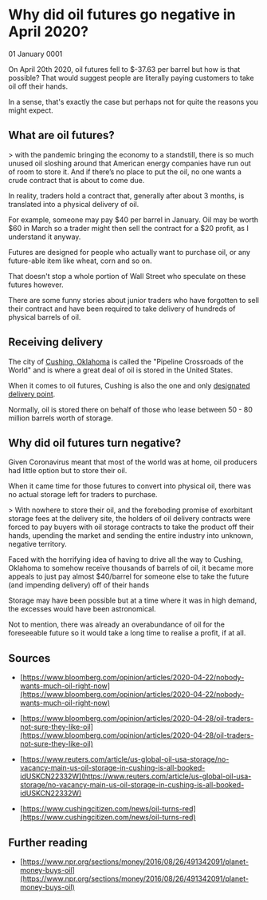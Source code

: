 # Why did oil futures go negative in April 2020?
01 January 0001

On April 20th 2020, oil futures fell to $-37.63 per barrel but how is that possible? That would suggest people are literally paying customers to take oil off their hands.

In a sense, that&#39;s exactly the case but perhaps not for quite the reasons you might expect.

## What are oil futures?

&gt; with the pandemic bringing the economy to a standstill, there is so much unused oil sloshing around that American energy companies have run out of room to store it. And if there’s no place to put the oil, no one wants a crude contract that is about to come due.

In reality, traders hold a contract that, generally after about 3 months, is translated into a physical delivery of oil.

For example, someone may pay $40 per barrel in January. Oil may be worth $60 in March so a trader might then sell the contract for a $20 profit, as I understand it anyway.

Futures are designed for people who actually want to purchase oil, or any future-able item like wheat, corn and so on.

That doesn&#39;t stop a whole portion of Wall Street who speculate on these futures however.

There are some funny stories about junior traders who have forgotten to sell their contract and have been required to take delivery of hundreds of physical barrels of oil.

## Receiving delivery

The city of [Cushing, Oklahoma](https://en.wikipedia.org/wiki/Cushing,_Oklahoma) is called the &#34;Pipeline Crossroads of the World&#34; and is where a great deal of oil is stored in the United States.

When it comes to oil futures, Cushing is also the one and only [designated delivery point](https://en.wikipedia.org/wiki/Cushing,_Oklahoma#Oil_futures_designated_delivery_point_in_the_US).

Normally, oil is stored there on behalf of those who lease between 50 - 80 million barrels worth of storage.

## Why did oil futures turn negative?

Given Coronavirus meant that most of the world was at home, oil producers had little option but to store their oil.

When it came time for those futures to convert into physical oil, there was no actual storage left for traders to purchase.

&gt; With nowhere to store their oil, and the foreboding promise of exorbitant storage fees at the delivery site, the holders of oil delivery contracts were forced to pay buyers with oil storage contracts to take the product off their hands, upending the market and sending the entire industry into unknown, negative territory.

Faced with the horrifying idea of having to drive all the way to Cushing, Oklahoma to somehow receive thousands of barrels of oil, it became more appeals to just pay almost $40/barrel for someone else to take the future (and impending delivery) off of their hands

Storage may have been possible but at a time where it was in high demand, the excesses would have been astronomical.

Not to mention, there was already an overabundance of oil for the foreseeable future so it would take a long time to realise a profit, if at all.

## Sources

* [https://www.bloomberg.com/opinion/articles/2020-04-22/nobody-wants-much-oil-right-now](https://www.bloomberg.com/opinion/articles/2020-04-22/nobody-wants-much-oil-right-now)
    
* [https://www.bloomberg.com/opinion/articles/2020-04-28/oil-traders-not-sure-they-like-oil](https://www.bloomberg.com/opinion/articles/2020-04-28/oil-traders-not-sure-they-like-oil)
    
* [https://www.reuters.com/article/us-global-oil-usa-storage/no-vacancy-main-us-oil-storage-in-cushing-is-all-booked-idUSKCN22332W](https://www.reuters.com/article/us-global-oil-usa-storage/no-vacancy-main-us-oil-storage-in-cushing-is-all-booked-idUSKCN22332W)
  
* [https://www.cushingcitizen.com/news/oil-turns-red](https://www.cushingcitizen.com/news/oil-turns-red)
    

## Further reading

* [https://www.npr.org/sections/money/2016/08/26/491342091/planet-money-buys-oil](https://www.npr.org/sections/money/2016/08/26/491342091/planet-money-buys-oil)
